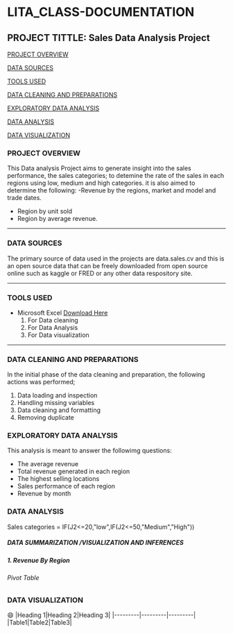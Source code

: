 # LITA_CLASS-DOCUMENTATION

## PROJECT TITTLE: Sales Data Analysis Project

[PROJECT OVERVIEW](#project-overview)

[DATA SOURCES](#data-sources)

[TOOLS USED](#tools-used)

[DATA CLEANING AND PREPARATIONS](#data-cleaning-and-preparations)

[EXPLORATORY DATA ANALYSIS](#exploratory-data-analysis)

[DATA ANALYSIS](#data-analysis)

[DATA VISUALIZATION](#data-visualization)

### PROJECT OVERVIEW
This Data analysis Project aims to generate insight into the sales performance, the sales categories; to detemine the rate of the sales in each regions using low, medium and high categories. it is also aimed to determine the following: 
   -Revenue by the regions, market and model and trade dates.
   - Region by unit sold
   - Region by average revenue.
---

### DATA SOURCES
The primary source of data used in the projects are data.sales.cv and this is an open source data that can be freely downloaded from open source online such as kaggle or FRED or any other data respository site.

----

### TOOLS USED
- Microsoft Excel [Download Here](https://www.microsoft.com) 
   1. For Data cleaning
   2. For Data Analysis
   3. For Data visualization
      
----

### DATA CLEANING AND PREPARATIONS
In the initial phase of the data cleaning and preparation, the following actions was performed;
   1. Data loading and inspection
   2. Handling missing variables
   3. Data cleaning and formatting
   4. Removing duplicate

### EXPLORATORY DATA ANALYSIS
This analysis is meant to answer the followimg questions:
   - The average revenue 
   - Total revenue generated in each region
   - The highest selling locations
   - Sales performance of each region
   - Revenue by month

### DATA ANALYSIS
Sales categories = IF(J2<=20,"low",IF(J2<=50,"Medium","High"))

##### DATA SUMMARIZATION /VISUALIZATION AND INFERENCES

##### 1. Revenue By Region

###### Pivot Table






   



  ### DATA VISUALIZATION

  😄
  |Heading 1|Heading 2|Heading 3|
  |---------|---------|---------|
  |Table1|Table2|Table3|
